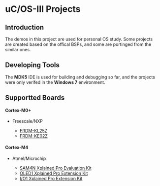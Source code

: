 uC/OS-III Projects
==================

Introduction
------------

The demos in this project are used for personal OS study. Some projects are
created based on the offical BSPs, and some are portinged from the similar ones.

Developing Tools
----------------

The **MDK5** IDE is used for building and debugging so far, and the projects were only verifed in the **Windows 7** environment.

Supportted Boards
-----------------

#### Cortex-M0+

  - Freescale/NXP

    - [FRDM-KL25Z](https://www.nxp.com/support/developer-resources/evaluation-and-development-boards/freedom-development-boards/mcu-boards/freedom-development-platform-for-kinetis-kl14-kl15-kl24-kl25-mcus:FRDM-KL25Z?)
    - [FRDM-KE02Z](https://www.nxp.com/products/processors-and-microcontrollers/arm-based-processors-and-mcus/kinetis-cortex-m-mcus/e-series5v-robustm0-plus-m4/kinetis-e-series-freedom-development-platform:FRDM-KE02Z)

#### Cortex-M4

  - Atmel/Microchip

    - [SAM4N Xplained Pro Evaluation Kit](http://www.microchip.com/developmenttools/ProductDetails/PartNo/ATSAM4N-XPRO)
	- [OLED1 Xplained Pro Extension Kit](http://www.microchip.com/developmenttools/ProductDetails/PartNo/ATOLED1-XPRO)
	- [I/O1 Xplained Pro Extension Kit](http://www.microchip.com/developmenttools/ProductDetails/PartNo/ATIO1-XPRO)